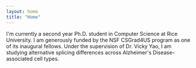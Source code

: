 ```yaml
---
layout: home
title: "Home"
---
```


I'm currently a second year Ph.D. student in Computer Science at Rice University. I am generously funded by the NSF CSGrad4US program as one of its inaugural fellows. Under the supervision of Dr. Vicky Yao, I am studying alternative splicing differences across Alzheimer's Disease-associated cell types.

